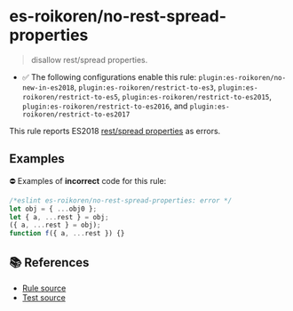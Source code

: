 # es-roikoren/no-rest-spread-properties
> disallow rest/spread properties.

- ✅ The following configurations enable this rule: `plugin:es-roikoren/no-new-in-es2018`, `plugin:es-roikoren/restrict-to-es3`, `plugin:es-roikoren/restrict-to-es5`, `plugin:es-roikoren/restrict-to-es2015`, `plugin:es-roikoren/restrict-to-es2016`, and `plugin:es-roikoren/restrict-to-es2017`

This rule reports ES2018 [rest/spread properties](https://github.com/tc39/proposal-object-rest-spread#readme) as errors.

## Examples

⛔ Examples of **incorrect** code for this rule:

```js
/*eslint es-roikoren/no-rest-spread-properties: error */
let obj = { ...obj0 };
let { a, ...rest } = obj;
({ a, ...rest } = obj);
function f({ a, ...rest }) {}
```

## 📚 References

- [Rule source](https://github.com/roikoren755/eslint-plugin-es/blob/v2.0.11/src/rules/no-rest-spread-properties.ts)
- [Test source](https://github.com/roikoren755/eslint-plugin-es/blob/v2.0.11/tests/src/rules/no-rest-spread-properties.ts)
